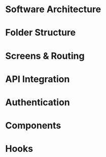 # Software Architecture

# Folder Structure

# Screens & Routing

# API Integration

# Authentication

# Components

# Hooks
